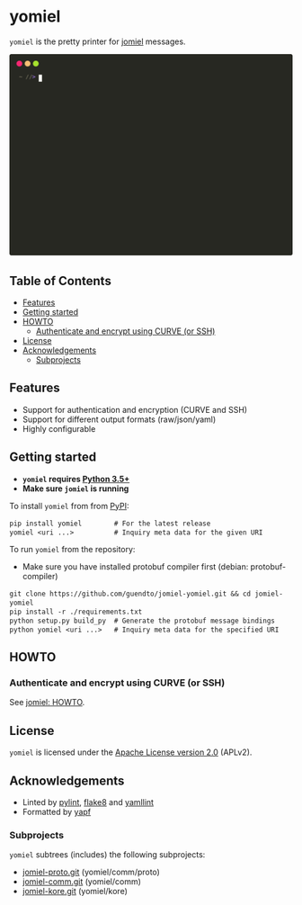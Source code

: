 # yomiel

`yomiel` is the pretty printer for [jomiel][1] messages.

![Example (yomiel)](./docs/examples/yomiel-framed.svg)

## Table of Contents

<!-- vim-markdown-toc GFM -->

* [Features](#features)
* [Getting started](#getting-started)
* [HOWTO](#howto)
    * [Authenticate and encrypt using CURVE (or SSH)](#authenticate-and-encrypt-using-curve-or-ssh)
* [License](#license)
* [Acknowledgements](#acknowledgements)
    * [Subprojects](#subprojects)

<!-- vim-markdown-toc -->

## Features

- Support for authentication and encryption (CURVE and SSH)
- Support for different output formats (raw/json/yaml)
- Highly configurable

## Getting started

- **`yomiel` requires [Python 3.5+][22]**
- **Make sure `jomiel` is running**

To install `yomiel` from from [PyPI][24]:

```shell
pip install yomiel        # For the latest release
yomiel <uri ...>          # Inquiry meta data for the given URI
```

To run `yomiel` from the repository:

- Make sure you have installed protobuf compiler first (debian:
  protobuf-compiler)

```shell
git clone https://github.com/guendto/jomiel-yomiel.git && cd jomiel-yomiel
pip install -r ./requirements.txt
python setup.py build_py  # Generate the protobuf message bindings
python yomiel <uri ...>   # Inquiry meta data for the specified URI
```

## HOWTO

### Authenticate and encrypt using CURVE (or SSH)

See [jomiel: HOWTO][10].

## License

`yomiel` is licensed under the [Apache License version 2.0][23] (APLv2).

## Acknowledgements

- Linted by [pylint][25], [flake8][26] and [yamllint][27]
- Formatted by [yapf][28]

### Subprojects

`yomiel` subtrees (includes) the following subprojects:

- [jomiel-proto.git][3] (yomiel/comm/proto)
- [jomiel-comm.git][2]  (yomiel/comm)
- [jomiel-kore.git][4]  (yomiel/kore)

[1]: https://github.com/guendto/jomiel/
[2]: https://github.com/guendto/jomiel-comm/
[3]: https://github.com/guendto/jomiel-proto/
[4]: https://github.com/guendto/jomiel-kore/
[10]: https://github.com/guendto/jomiel/#howto
[22]: https://www.python.org/about/gettingstarted/
[23]: https://tldrlegal.com/license/apache-license-2.0-(apache-2.0)
[24]: https://pypi.org/
[25]: https://pypi.org/project/pylint/
[26]: https://pypi.org/project/flake8/
[27]: https://pypi.org/project/yamllint/
[28]: https://pypi.org/project/yapf/

